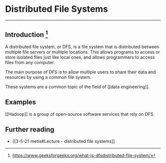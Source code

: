 # Distributed File Systems
 

---
## Introduction [^1]
A distributed file system, or DFS, is a file system that is distributed between multiple file servers or multiple locations. This allows programs to access or store isolated files just like local ones, and allows programmers to access files from any computer. 

The main purpose of DFS is to allow multiple users to share their data and resources by using a common file system. 

These systems are a common topic of the field of [[data engineering]]. 

## Examples
[[Hadoop]] is a group of open-source software services that rely on DFS.

## Further reading
- [[3-5-21 metis#Lecture - distributed file systems]]

[^1]: https://www.geeksforgeeks.org/what-is-dfsdistributed-file-system/
